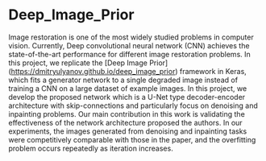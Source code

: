 # Deep_Image_Prior

Image restoration is one of the most widely studied problems in computer vision. Currently, Deep convolutional neural network (CNN) achieves the state-of-the-art performance for different image restoration problems. In this project, we replicate the [Deep Image Prior] (https://dmitryulyanov.github.io/deep_image_prior) framework in Keras, which fits a generator network to a single degraded image instead of training a CNN on a large dataset of example images. In this project, we develop the proposed network which is a U-Net type decoder-encoder architecture with skip-connections and particularly focus on denoising and inpainting problems. Our main contribution in this work is validating the effectiveness of the network architecture proposed the authors. In our experiments, the images generated from denoising and inpainting tasks were competitively comparable with those in the paper, and the overfitting problem occurs repeatedly as iteration increases.